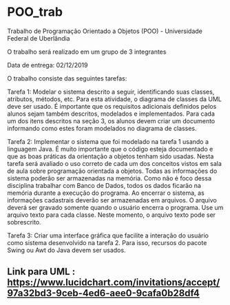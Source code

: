 # POO_trab
Trabalho de Programação Orientado a Objetos (POO) - Universidade Federal de Uberlândia

O trabalho será realizado em um grupo de 3 integrantes

Data de entrega: 02/12/2019

O trabalho consiste das seguintes tarefas:

Tarefa 1: Modelar o sistema descrito a seguir, identificando suas classes, atributos,
métodos, etc. Para esta atividade, o diagrama de classes da UML deve ser usado. É
importante que os requisitos adicionais definidos pelos alunos sejam também
descritos, modelados e implementados. Para cada um dos itens descritos na seção 3,
os alunos devem criar um documento informando como estes foram modelados no
diagrama de classes.

Tarefa 2: Implementar o sistema que foi modelado na tarefa 1 usando a linguagem
Java. É muito importante que o código esteja documentado e que as boas práticas da
orientação a objetos tenham sido usadas. Nesta tarefa será avaliado o uso correto de
cada um dos conceitos vistos em sala de aula sobre programação orientada a objetos.
Todas as informações do sistema poderão ser armazenadas na memória. Como não é
foco dessa disciplina trabalhar com Banco de Dados, todos os dados ficarão na
memória durante a execução do programa. Ao encerrar o sistema, as informações
cadastrais deverão ser armazenadas em arquivos. O arquivo deverá ser gravado
somente quando o usuário encerra o programa. Use um arquivo texto para cada classe.
Neste momento, o arquivo texto pode ser sobrescrito.

Tarefa 3: Criar uma interface gráfica que facilite a interação do usuário como sistema
desenvolvido na tarefa 2. Para isso, recursos do pacote Swing ou Awt do Java devem
ser usados.

## Link para UML : https://www.lucidchart.com/invitations/accept/97a32bd3-9ceb-4ed6-aee0-9cafa0b28df4
